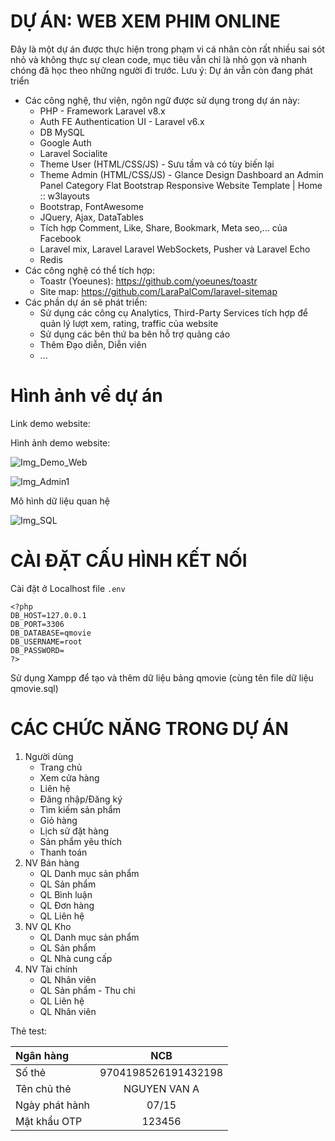 # DỰ ÁN: WEB XEM PHIM ONLINE
Đây là một dự án được thực hiện trong phạm vi cá nhân còn rất nhiều sai sót nhỏ và không thực sự clean code, mục tiêu vẫn chỉ là nhỏ gọn và nhanh chóng đã học theo những người đi trước. Lưu ý: Dự án vẫn còn đang phát triển
- Các công nghệ, thư viện, ngôn ngữ được sử dụng trong dự án này:
    + PHP - Framework Laravel v8.x
    + Auth FE Authentication UI - Laravel v6.x
	+ DB MySQL
    + Google Auth
    + Laravel Socialite
    + Theme User (HTML/CSS/JS) - Sưu tầm và có tùy biến lại
    + Theme Admin (HTML/CSS/JS) - Glance Design Dashboard an Admin Panel Category Flat Bootstrap Responsive
      Website Template | Home :: w3layouts
    + Bootstrap, FontAwesome
    + JQuery, Ajax, DataTables
    + Tích hợp Comment, Like, Share, Bookmark, Meta seo,... của Facebook
    + Laravel mix, Laravel Laravel WebSockets, Pusher và Laravel Echo
    + Redis
- Các công nghệ có thể tích hợp:
    + Toastr (Yoeunes): https://github.com/yoeunes/toastr
    + Site map: https://github.com/LaraPalCom/laravel-sitemap
- Các phần dự án sẽ phát triển:
    + Sử dụng các công cụ Analytics, Third-Party Services tích hợp để quản lý lượt xem, rating, traffic của website
    + Sử dụng các bên thứ ba bên hỗ trợ quảng cáo
    + Thêm Đạo diễn, Diễn viên
    + ...
# Hình ảnh về dự án
Link demo website:

Hình ảnh demo website:

![Img_Demo_Web](https://user-images.githubusercontent.com/132061931/261525668-e7fa38cb-8ce8-47ab-af66-090226b41d1c.png)

![Img_Admin1](https://user-images.githubusercontent.com/132061931/261525408-84d04690-c100-4848-a201-a620cb1c00b4.png)

Mô hình dữ liệu quan hệ

![Img_SQL](https://user-images.githubusercontent.com/132061931/243055036-c7891f06-a01c-44af-a4df-f365f6de8527.png)

# CÀI ĐẶT CẤU HÌNH KẾT NỐI
Cài đặt ở Localhost file ```.env```
```
<?php
DB_HOST=127.0.0.1
DB_PORT=3306
DB_DATABASE=qmovie
DB_USERNAME=root
DB_PASSWORD=
?>
```
Sử dụng Xampp để tạo và thêm dữ liệu bảng qmovie (cùng tên file  dữ liệu qmovie.sql)

# CÁC CHỨC NĂNG TRONG DỰ ÁN
1. Người dùng
    - Trang chủ
    - Xem cửa hàng
    - Liên hệ
    - Đăng nhập/Đăng ký
    - Tìm kiếm sản phẩm
    - Giỏ hàng
    - Lịch sử đặt hàng
    - Sản phẩm yêu thích
    - Thanh toán
2. NV Bán hàng
    - QL Danh mục sản phẩm
    - QL Sản phẩm
    - QL Bình luận
    - QL Đơn hàng
    - QL Liên hệ
3. NV QL Kho
    - QL Danh mục sản phẩm
    - QL Sản phẩm
    - QL Nhà cung cấp
4. NV Tài chính
    - QL Nhân viên
    - QL Sản phẩm - Thu chi
    - QL Liên hệ
    - QL Nhân viên
    
Thẻ test:

| Ngân hàng     |                 NCB|
| :------------ |:------------------:|
| Số thẻ        | 9704198526191432198|
| Tên chủ thẻ   | NGUYEN VAN A       |
| Ngày phát hành| 07/15              |
| Mật khẩu OTP  | 123456             |